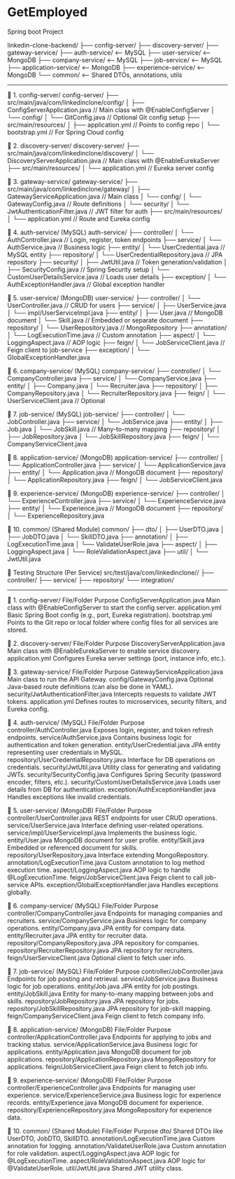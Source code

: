 # GetEmployed
Spring boot Project



linkedin-clone-backend/
├── config-server/
├── discovery-server/
├── gateway-service/
├── auth-service/           <-- MySQL
├── user-service/           <-- MongoDB
├── company-service/        <-- MySQL
├── job-service/            <-- MySQL
├── application-service/    <-- MongoDB
├── experience-service/     <-- MongoDB
└── common/                 <-- Shared DTOs, annotations, utils

----------------------------------------------------------------

🧭 1. config-server/
config-server/
├── src/main/java/com/linkedinclone/config/
│   ├── ConfigServerApplication.java       // Main class with @EnableConfigServer
│   └── config/
│       └── GitConfig.java                 // Optional Git config setup
├── src/main/resources/
│   ├── application.yml                    // Points to config repo
│   └── bootstrap.yml                      // For Spring Cloud config

🧭 2. discovery-server/
discovery-server/
├── src/main/java/com/linkedinclone/discovery/
│   └── DiscoveryServerApplication.java    // Main class with @EnableEurekaServer
├── src/main/resources/
│   └── application.yml                    // Eureka server config

🧭 3. gateway-service/
gateway-service/
├── src/main/java/com/linkedinclone/gateway/
│   ├── GatewayServiceApplication.java     // Main class
│   └── config/
│       └── GatewayConfig.java             // Route definitions
│   └── security/
│       └── JwtAuthenticationFilter.java   // JWT filter for auth
├── src/main/resources/
│   └── application.yml                    // Route and Eureka config


🧭 4. auth-service/ (MySQL)
auth-service/
├── controller/
│   └── AuthController.java                // Login, register, token endpoints
├── service/
│   └── AuthService.java                   // Business logic
├── entity/
│   └── UserCredential.java                // MySQL entity
├── repository/
│   └── UserCredentialRepository.java      // JPA repository
├── security/
│   ├── JwtUtil.java                       // Token generation/validation
│   ├── SecurityConfig.java                // Spring Security setup
│   └── CustomUserDetailsService.java      // Loads user details
├── exception/
│   └── AuthExceptionHandler.java          // Global exception handler


🧭 5. user-service/ (MongoDB)
user-service/
├── controller/
│   └── UserController.java                // CRUD for users
├── service/
│   ├── UserService.java
│   └── impl/UserServiceImpl.java
├── entity/
│   ├── User.java                          // MongoDB document
│   └── Skill.java                         // Embedded or separate document
├── repository/
│   └── UserRepository.java                // MongoRepository
├── annotation/
│   └── LogExecutionTime.java              // Custom annotation
├── aspect/
│   └── LoggingAspect.java                 // AOP logic
├── feign/
│   └── JobServiceClient.java              // Feign client to job-service
├── exception/
│   └── GlobalExceptionHandler.java


🧭 6. company-service/ (MySQL)
company-service/
├── controller/
│   └── CompanyController.java
├── service/
│   └── CompanyService.java
├── entity/
│   ├── Company.java
│   └── Recruiter.java
├── repository/
│   ├── CompanyRepository.java
│   └── RecruiterRepository.java
├── feign/
│   └── UserServiceClient.java             // Optional


🧭 7. job-service/ (MySQL)
job-service/
├── controller/
│   └── JobController.java
├── service/
│   └── JobService.java
├── entity/
│   ├── Job.java
│   └── JobSkill.java                      // Many-to-many mapping
├── repository/
│   ├── JobRepository.java
│   └── JobSkillRepository.java
├── feign/
│   └── CompanyServiceClient.java


🧭 8. application-service/ (MongoDB)
application-service/
├── controller/
│   └── ApplicationController.java
├── service/
│   └── ApplicationService.java
├── entity/
│   └── Application.java                   // MongoDB document
├── repository/
│   └── ApplicationRepository.java
├── feign/
│   └── JobServiceClient.java


🧭 9. experience-service/ (MongoDB)
experience-service/
├── controller/
│   └── ExperienceController.java
├── service/
│   └── ExperienceService.java
├── entity/
│   └── Experience.java                    // MongoDB document
├── repository/
│   └── ExperienceRepository.java


🧭 10. common/ (Shared Module)
common/
├── dto/
│   ├── UserDTO.java
│   ├── JobDTO.java
│   └── SkillDTO.java
├── annotation/
│   ├── LogExecutionTime.java
│   └── ValidateUserRole.java
├── aspect/
│   ├── LoggingAspect.java
│   └── RoleValidationAspect.java
├── util/
│   └── JwtUtil.java


🧪 Testing Structure (Per Service)
src/test/java/com/linkedinclone/<service>/
├── controller/
├── service/
├── repository/
└── integration/

------------------------------------------------------------------------

🧭 1. config-server/
File/Folder	Purpose
ConfigServerApplication.java	Main class with @EnableConfigServer to start the config server.
application.yml	Basic Spring Boot config (e.g., port, Eureka registration).
bootstrap.yml	Points to the Git repo or local folder where config files for all services are stored.


🧭 2. discovery-server/
File/Folder	Purpose
DiscoveryServerApplication.java	Main class with @EnableEurekaServer to enable service discovery.
application.yml	Configures Eureka server settings (port, instance info, etc.).


🧭 3. gateway-service/
File/Folder	Purpose
GatewayServiceApplication.java	Main class to run the API Gateway.
config/GatewayConfig.java	Optional Java-based route definitions (can also be done in YAML).
security/JwtAuthenticationFilter.java	Intercepts requests to validate JWT tokens.
application.yml	Defines routes to microservices, security filters, and Eureka config.


🧭 4. auth-service/ (MySQL)
File/Folder	Purpose
controller/AuthController.java	Exposes login, register, and token refresh endpoints.
service/AuthService.java	Contains business logic for authentication and token generation.
entity/UserCredential.java	JPA entity representing user credentials in MySQL.
repository/UserCredentialRepository.java	Interface for DB operations on credentials.
security/JwtUtil.java	Utility class for generating and validating JWTs.
security/SecurityConfig.java	Configures Spring Security (password encoder, filters, etc.).
security/CustomUserDetailsService.java	Loads user details from DB for authentication.
exception/AuthExceptionHandler.java	Handles exceptions like invalid credentials.



🧭 5. user-service/ (MongoDB)
File/Folder	Purpose
controller/UserController.java	REST endpoints for user CRUD operations.
service/UserService.java	Interface defining user-related operations.
service/impl/UserServiceImpl.java	Implements the business logic.
entity/User.java	MongoDB document for user profile.
entity/Skill.java	Embedded or referenced document for skills.
repository/UserRepository.java	Interface extending MongoRepository.
annotation/LogExecutionTime.java	Custom annotation to log method execution time.
aspect/LoggingAspect.java	AOP logic to handle @LogExecutionTime.
feign/JobServiceClient.java	Feign client to call job-service APIs.
exception/GlobalExceptionHandler.java	Handles exceptions globally.


🧭 6. company-service/ (MySQL)
File/Folder	Purpose
controller/CompanyController.java	Endpoints for managing companies and recruiters.
service/CompanyService.java	Business logic for company operations.
entity/Company.java	JPA entity for company data.
entity/Recruiter.java	JPA entity for recruiter data.
repository/CompanyRepository.java	JPA repository for companies.
repository/RecruiterRepository.java	JPA repository for recruiters.
feign/UserServiceClient.java	Optional client to fetch user info.


🧭 7. job-service/ (MySQL)
File/Folder	Purpose
controller/JobController.java	Endpoints for job posting and retrieval.
service/JobService.java	Business logic for job operations.
entity/Job.java	JPA entity for job postings.
entity/JobSkill.java	Entity for many-to-many mapping between jobs and skills.
repository/JobRepository.java	JPA repository for jobs.
repository/JobSkillRepository.java	JPA repository for job-skill mapping.
feign/CompanyServiceClient.java	Feign client to fetch company info.


🧭 8. application-service/ (MongoDB)
File/Folder	Purpose
controller/ApplicationController.java	Endpoints for applying to jobs and tracking status.
service/ApplicationService.java	Business logic for applications.
entity/Application.java	MongoDB document for job applications.
repository/ApplicationRepository.java	MongoRepository for applications.
feign/JobServiceClient.java	Feign client to fetch job info.


🧭 9. experience-service/ (MongoDB)
File/Folder	Purpose
controller/ExperienceController.java	Endpoints for managing user experience.
service/ExperienceService.java	Business logic for experience records.
entity/Experience.java	MongoDB document for experience.
repository/ExperienceRepository.java	MongoRepository for experience data.


🧭 10. common/ (Shared Module)
File/Folder	Purpose
dto/	Shared DTOs like UserDTO, JobDTO, SkillDTO.
annotation/LogExecutionTime.java	Custom annotation for logging.
annotation/ValidateUserRole.java	Custom annotation for role validation.
aspect/LoggingAspect.java	AOP logic for @LogExecutionTime.
aspect/RoleValidationAspect.java	AOP logic for @ValidateUserRole.
util/JwtUtil.java	Shared JWT utility class.
